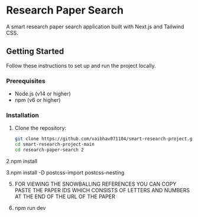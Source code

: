 # Research Paper Search

A smart research paper search application built with Next.js and Tailwind CSS.

## Getting Started

Follow these instructions to set up and run the project locally.

### Prerequisites

- Node.js (v14 or higher)
- npm (v6 or higher)

### Installation

1. Clone the repository:

   ```sh
   git clone https://github.com/vaibhav071104/smart-research-project.git
   cd smart-research-project-main
   cd research-paper-search 2

2.npm install


3.npm install -D postcss-import postcss-nesting


5. FOR VIEWING THE SNOWBALLING REFERENCES YOU CAN COPY PASTE THE PAPER IDS WHICH CONSISTS OF LETTERS AND NUMBERS AT THE END OF THE URL OF THE PAPER 



4. npm run dev
